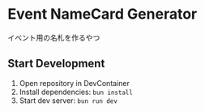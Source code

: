 # Event NameCard Generator
イベント用の名札を作るやつ

## Start Development
1. Open repository in DevContainer
2. Install dependencies: `bun install`
3. Start dev server: `bun run dev`